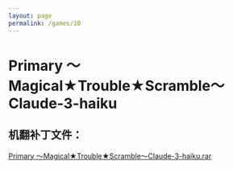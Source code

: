 ```yaml
---
layout: page
permalink: /games/10
---
```



# Primary ～Magical★Trouble★Scramble～Claude-3-haiku

## 机翻补丁文件：

[Primary ～Magical★Trouble★Scramble～Claude-3-haiku.rar](../resources/Primary%20%EF%BD%9EMagical%E2%98%85Trouble%E2%98%85Scramble%EF%BD%9EClaude-3-haiku.rar)

 


